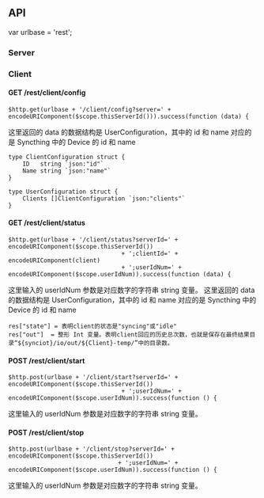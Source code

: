 ## API

var urlbase = 'rest';

### Server

### Client

#### GET /rest/client/config

    $http.get(urlbase + '/client/config?server=' + encodeURIComponent($scope.thisServerId())).success(function (data) {

这里返回的 data 的数据结构是 UserConfiguration，其中的 id 和 name 对应的是 Syncthing 中的 Device 的 id 和 name

    type ClientConfiguration struct {
        ID   string `json:"id"`
        Name string `json:"name"`
    }

    type UserConfiguration struct {
        Clients []ClientConfiguration `json:"clients"`
    }

#### GET /rest/client/status

    $http.get(urlbase + '/client/status?serverId=' + encodeURIComponent($scope.thisServerId())
                                    + ';clientId=' + encodeURIComponent(client)
                                    + ';userIdNum=' + encodeURIComponent($scope.userIdNum)).success(function (data) {

这里输入的 userIdNum 参数是对应数字的字符串 string 变量。
这里返回的 data 的数据结构是 UserConfiguration，其中的 id 和 name 对应的是 Syncthing 中的 Device 的 id 和 name

    res["state"] = 表明client的状态是"syncing"或"idle"
    res["out"]  = 整形 Int 变量。表明client回应的历史总次数，也就是保存在最终结果目录“${synciot}/io/out/${Client}-temp/”中的目录数。

#### POST /rest/client/start

    $http.post(urlbase + '/client/start?serverId=' + encodeURIComponent($scope.thisServerId())
                                    + ';userIdNum=' + encodeURIComponent($scope.userIdNum)).success(function () {

这里输入的 userIdNum 参数是对应数字的字符串 string 变量。

#### POST /rest/client/stop

    $http.post(urlbase + '/client/stop?serverId=' + encodeURIComponent($scope.thisServerId())
                                   + ';userIdNum=' + encodeURIComponent($scope.userIdNum)).success(function () {

这里输入的 userIdNum 参数是对应数字的字符串 string 变量。

